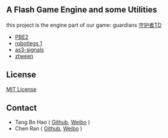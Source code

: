 ## A Flash Game Engine and some Utilities

this project is the engine part of our game: guardians
[守护者TD](http://rc.qzone.qq.com/100682450/)

+ [PBE2](https://github.com/PushButtonLabs/PushButtonEngine/tree/PBE2/src/com/pblabs)
+ [robotlegs 1](https://github.com/darscan/robotlegs-framework)
+ [as3-signals](https://github.com/robertpenner/as3-signals)
+ [ztween](https://github.com/zeh/ztween)

## License

[MIT License](https://github.com/hbbalfred/guardians/blob/master/LICENSE.txt)

## Contact

* Tang Bo Hao ( [Github](https://github.com/btspoony), [Weibo](http://weibo.com/boisgames) )
* Chen Ran ( [Github](https://github.com/hbbalfred), [Weibo](http://weibo.com/faseer) )
